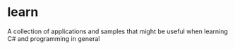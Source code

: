 # learn
A collection of applications and samples that might be useful when learning C# and programming in general
